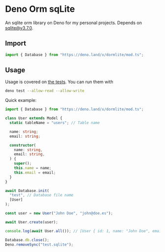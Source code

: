 # Deno Orm sqLite

An sqlite orm library on Deno for my personal projects. Depends on [sqlite@v3.7.0](https://deno.land/x/sqlite@v3.7.0).

## Import

```ts
import { Database } from "https://deno.land/x/dormlite/mod.ts";
```

## Usage

Usage is covered on [the tests](./mod.test.ts). You can run them with 
```bash
deno test --allow-read --allow-write
```

Quick example:

```ts
import { Database } from "https://deno.land/x/dormlite/mod.ts";

class User extends Model {
  static tableName = "users"; // Table name

  name: string;
  email: string;

  constructor(
    name: string,
    email: string,
  ) {
    super();
    this.name = name;
    this.email = email;
  }
}

await Database.init(
  "test", // Database file name
  [User]
);

const user = new User("John Doe", "john@doe.es");

await User.create(user);

console.log(await User.all()); // [User { id: 1, name: "John Doe", email: "john@doe.es" }]

Database.db.close();
Deno.removeSync("test.sqlite");
```
